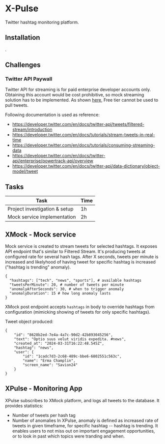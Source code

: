 # X-Pulse
Twitter hashtag monitoring platform.

## Installation
.

## Challenges

### Twitter API Paywall
Twitter API for streaming is for paid enterprise developer accounts only.
Obtaining this account would be cost prohibitive, so mock streaming solution has to be implemented.
As shown [here](https://developer.twitter.com/en/docs/twitter-api/getting-started/about-twitter-api#v2-access-level), Free tier cannot be used to pull tweets.

Following documentation is used as reference:
- https://developer.twitter.com/en/docs/twitter-api/tweets/filtered-stream/introduction
- https://developer.twitter.com/en/docs/tutorials/stream-tweets-in-real-time
- https://developer.twitter.com/en/docs/tutorials/consuming-streaming-data
- https://developer.twitter.com/en/docs/twitter-api/enterprise/powertrack-api/overview
- https://developer.twitter.com/en/docs/twitter-api/data-dictionary/object-model/tweet
 

## Tasks
| Task                                      | Time      |
|-------------------------------------------|-----------|
| Project investigation & setup             | 1h        |
| Mock service implementation               | 2h        |


## XMock - Mock service
Mock service is created to stream tweets for selected hashtags. It exposes API endpoint that's similar to Filtered Stream.
It's producing tweets at configured rate for several hash tags.
After X seconds, tweets per minute is increased and likelyhood of having tweet for specific hashtag is increased ("hashtag is trending" anomaly).

```
{
  "hashtags": ["tech", "news", "sports"], # available hashtags
  "tweetsPerMinute": 20, # number of tweets per minute
  "anomalyAfterSeconds": 30, # when to trigger anomaly
  "anomalyDuration": 15 # how long anomaly lasts
}
```

XMock post endpoint accepts `hashtags` in body to override hashtags from configuration (mimicking showing of tweets for only specific hashtags).

Tweet object produced:
```
{
    "id": "8628b2ed-7e4a-4a7c-90d2-42b893045256",
    "text": "Optio suus velut viridis expedita. #news",
    "created_at": "2024-03-31T16:22:48.545Z",
    "hashtag": "news",
    "user": {
        "id": "1cadc7d3-2c68-489c-bbe6-6802551c563c",
        "name": "Erma Champlin",
        "screen_name": "Savion24"
    }
}
```

## XPulse - Monitoring App
XPulse subscribes to XMock platform, and logs all tweets to the database. It provides statistics:
- Number of tweets per hash tag
- Number of anomalies
In XPulse, anomaly is defined as increased rate of tweets in given timeframe, for specific hashtag -- hashtag is trending.
It enables users to not miss out on important engagement opportunities, or to look in past which topics were tranding and when.